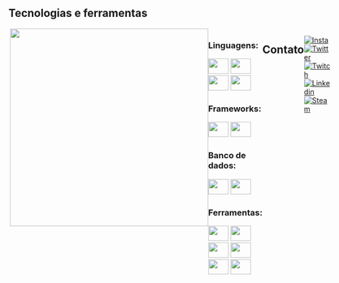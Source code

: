 ## Tecnologias e ferramentas

<div style="display: flex; justify-content: space-around; align-items: flex-start;">
  <img align="right" height="390em" src="https://drive.google.com/uc?export=view&id=1OGO2Q6aksWbRWUA25bwgbahqJJJXo1mz">
  <div align="left">
    <div>
        <h3>Linguagens:</h3>
        <div>
            <img height="30" width="40" src="https://cdn.jsdelivr.net/gh/devicons/devicon@latest/icons/java/java-original.svg"/>
            <img height="30" width="40" src="https://cdn.jsdelivr.net/gh/devicons/devicon@latest/icons/kotlin/kotlin-original.svg"/>
            <img height="30" width="40" src="https://cdn.jsdelivr.net/gh/devicons/devicon@latest/icons/groovy/groovy-original.svg"/>
            <img height="30" width="40" src="https://cdn.jsdelivr.net/gh/devicons/devicon@latest/icons/python/python-original.svg"/>
        </div>
    </div>
    <div>
        <h3>Frameworks:</h3>
        <div>
            <img height="30" width="40" src="https://cdn.jsdelivr.net/gh/devicons/devicon@latest/icons/spring/spring-original.svg"/>
            <img height="30" width="40" src="https://cdn.jsdelivr.net/gh/devicons/devicon@latest/icons/grails/grails-original.svg"/>
        </div>
    </div>
    <div>
        <h3>Banco de dados:</h3>
        <div>
            <img height="30" width="40" src="https://cdn.jsdelivr.net/gh/devicons/devicon@latest/icons/postgresql/postgresql-original.svg"/>
            <img height="30" width="40" src="https://cdn.jsdelivr.net/gh/devicons/devicon@latest/icons/mysql/mysql-original.svg"/>
        </div>
    </div>
    <div>
        <h3>Ferramentas:</h3>
        <div>
            <img height="30" width="40" src="https://cdn.jsdelivr.net/gh/devicons/devicon@latest/icons/eclipse/eclipse-original.svg"/>
            <img height="30" width="40" src="https://cdn.jsdelivr.net/gh/devicons/devicon@latest/icons/intellij/intellij-original.svg"/>
            <img height="30" width="40" src="https://cdn.jsdelivr.net/gh/devicons/devicon@latest/icons/vscode/vscode-original.svg"/>
            <img height="30" width="40" src="https://cdn.jsdelivr.net/gh/devicons/devicon@latest/icons/git/git-original.svg"/>
            <img height="30" width="40" src="https://cdn.jsdelivr.net/gh/devicons/devicon@latest/icons/maven/maven-original.svg"/>
            <img height="30" width="40" src="https://cdn.jsdelivr.net/gh/devicons/devicon@latest/icons/trello/trello-original.svg"/>
        </div>
    </div>
</div>

<br>
<br>

## Contato
  [![Insta](https://img.shields.io/badge/-Instagram-%23E4405F?style=for-the-badge&logo=instagram&logoColor=white)](https://www.instagram.com/maykeesa/)
  [![Twitter](https://img.shields.io/badge/Twitter-1DA1F2?style=for-the-badge&logo=twitter&logoColor=white)](https://twitter.com/Mayke7ESA)
  [![Twitch](https://img.shields.io/badge/Twitch-9146FF?style=for-the-badge&logo=twitch&logoColor=white)](https://www.twitch.tv/maykeesa)
  [![Linkedin](https://img.shields.io/badge/-LinkedIn-%230077B5?style=for-the-badge&logo=linkedin&logoColor=white)](https://www.linkedin.com/in/mayke-erick-14a36420a/)
  [![Steam](https://img.shields.io/badge/Steam-000000?style=for-the-badge&logo=steam&logoColor=white)](https://steamcommunity.com/id/MaykeESA/)

